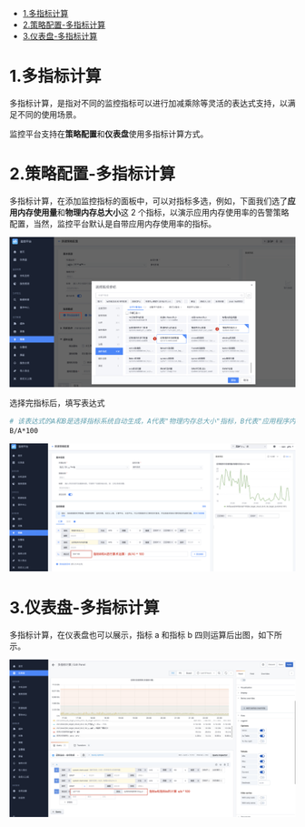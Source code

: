 - [1.多指标计算](https://iwiki.woa.com/pages/viewpage.action?isEmbeded=true&pageId=957559726#id-多指标计算-1.多指标计算)
- [2.策略配置-多指标计算](https://iwiki.woa.com/pages/viewpage.action?isEmbeded=true&pageId=957559726#id-多指标计算-2.策略配置-多指标计算)
- [3.仪表盘-多指标计算](https://iwiki.woa.com/pages/viewpage.action?isEmbeded=true&pageId=957559726#id-多指标计算-3.仪表盘-多指标计算)



# 1.多指标计算

多指标计算，是指对不同的监控指标可以进行加减乘除等灵活的表达式支持，以满足不同的使用场景。

监控平台支持在**策略配置**和**仪表盘**使用多指标计算方式。

# 2.策略配置-多指标计算

多指标计算，在添加监控指标的面板中，可以对指标多选，例如，下面我们选了**应用内存使用量**和**物理内存总大小**这 2 个指标，以演示应用内存使用率的告警策略配置，当然，监控平台默认是自带应用内存使用率的指标。

![](./media/98129b1-8140-4b23.png)

选择完指标后，填写表达式

```bash
# 该表达式的A和B是选择指标系统自动生成，A代表"物理内存总大小"指标，B代表"应用程序内存使用量"指标，乘以100是将百分比直接转换为百分比的数值，则告警策略配置阈值的时候，比如配置>10%,则阈值配置为10即可
B/A*100
```

![](./media/bea6cb2c-775a.png)



# 3.仪表盘-多指标计算

多指标计算，在仪表盘也可以展示，指标 a 和指标 b 四则运算后出图，如下所示。

![](./media/f4412c6f-f75a.png)